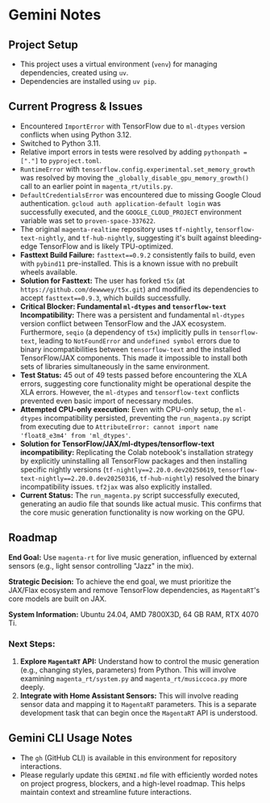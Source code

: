 # Gemini Notes

## Project Setup

- This project uses a virtual environment (`venv`) for managing dependencies, created using `uv`.
- Dependencies are installed using `uv pip`.

## Current Progress & Issues

- Encountered `ImportError` with TensorFlow due to `ml-dtypes` version conflicts when using Python 3.12.
- Switched to Python 3.11.
- Relative import errors in tests were resolved by adding `pythonpath = ["."]` to `pyproject.toml`.
- `RuntimeError` with `tensorflow.config.experimental.set_memory_growth` was resolved by moving the `_globally_disable_gpu_memory_growth()` call to an earlier point in `magenta_rt/utils.py`.
- `DefaultCredentialsError` was encountered due to missing Google Cloud authentication. `gcloud auth application-default login` was successfully executed, and the `GOOGLE_CLOUD_PROJECT` environment variable was set to `proven-space-337622`.
- The original `magenta-realtime` repository uses `tf-nightly`, `tensorflow-text-nightly`, and `tf-hub-nightly`, suggesting it's built against bleeding-edge TensorFlow and is likely TPU-optimized.
- **Fasttext Build Failure:** `fasttext==0.9.2` consistently fails to build, even with `pybind11` pre-installed. This is a known issue with no prebuilt wheels available.
- **Solution for Fasttext:** The user has forked `t5x` (at `https://github.com/dewwwey/t5x.git`) and modified its dependencies to accept `fasttext==0.9.3`, which builds successfully.
- **Critical Blocker: Fundamental `ml-dtypes` and `tensorflow-text` Incompatibility:** There was a persistent and fundamental `ml-dtypes` version conflict between TensorFlow and the JAX ecosystem. Furthermore, `seqio` (a dependency of `t5x`) implicitly pulls in `tensorflow-text`, leading to `NotFoundError` and `undefined symbol` errors due to binary incompatibilities between `tensorflow-text` and the installed TensorFlow/JAX components. This made it impossible to install both sets of libraries simultaneously in the same environment.
- **Test Status:** 45 out of 49 tests passed before encountering the XLA errors, suggesting core functionality might be operational despite the XLA errors. However, the `ml-dtypes` and `tensorflow-text` conflicts prevented even basic import of necessary modules.
- **Attempted CPU-only execution:** Even with CPU-only setup, the `ml-dtypes` incompatibility persisted, preventing the `run_magenta.py` script from executing due to `AttributeError: cannot import name 'float8_e3m4' from 'ml_dtypes'`.
- **Solution for TensorFlow/JAX/ml-dtypes/tensorflow-text incompatibility:** Replicating the Colab notebook's installation strategy by explicitly uninstalling all TensorFlow packages and then installing specific nightly versions (`tf-nightly==2.20.0.dev20250619`, `tensorflow-text-nightly==2.20.0.dev20250316`, `tf-hub-nightly`) resolved the binary incompatibility issues. `tf2jax` was also explicitly installed.
- **Current Status:** The `run_magenta.py` script successfully executed, generating an audio file that sounds like actual music. This confirms that the core music generation functionality is now working on the GPU.

## Roadmap

**End Goal:** Use `magenta-rt` for live music generation, influenced by external sensors (e.g., light sensor controlling "Jazz" in the mix).

**Strategic Decision:** To achieve the end goal, we must prioritize the JAX/Flax ecosystem and remove TensorFlow dependencies, as `MagentaRT`'s core models are built on JAX.

**System Information:** Ubuntu 24.04, AMD 7800X3D, 64 GB RAM, RTX 4070 Ti.

### Next Steps:

1.  **Explore `MagentaRT` API:** Understand how to control the music generation (e.g., changing styles, parameters) from Python. This will involve examining `magenta_rt/system.py` and `magenta_rt/musiccoca.py` more deeply.
2.  **Integrate with Home Assistant Sensors:** This will involve reading sensor data and mapping it to `MagentaRT` parameters. This is a separate development task that can begin once the `MagentaRT` API is understood.

## Gemini CLI Usage Notes

- The `gh` (GitHub CLI) is available in this environment for repository interactions.
- Please regularly update this `GEMINI.md` file with efficiently worded notes on project progress, blockers, and a high-level roadmap. This helps maintain context and streamline future interactions.
